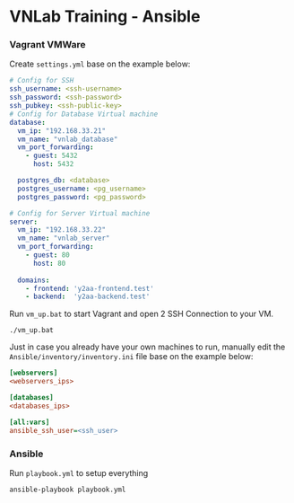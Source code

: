 # VNLab Training - Ansible
### Vagrant VMWare

Create `settings.yml` base on the example below:
```yml
# Config for SSH
ssh_username: <ssh-username>
ssh_password: <ssh-password>
ssh_pubkey: <ssh-public-key>
# Config for Database Virtual machine
database:
  vm_ip: "192.168.33.21"
  vm_name: "vnlab_database"
  vm_port_forwarding:
    - guest: 5432
      host: 5432

  postgres_db: <database>
  postgres_username: <pg_username>
  postgres_password: <pg_password>

# Config for Server Virtual machine
server:
  vm_ip: "192.168.33.22"
  vm_name: "vnlab_server"
  vm_port_forwarding:
    - guest: 80
      host: 80
  
  domains:
    - frontend: 'y2aa-frontend.test'
    - backend:  'y2aa-backend.test'
```

Run `vm_up.bat` to start Vagrant and open 2 SSH Connection to your VM.
```
./vm_up.bat
```
Just in case you already have your own machines to run, manually edit the `Ansible/inventory/inventory.ini` file base on the example below:
```ini
[webservers]
<webservers_ips>

[databases]
<databases_ips>

[all:vars]
ansible_ssh_user=<ssh_user>
```
### Ansible
Run `playbook.yml` to setup everything
```
ansible-playbook playbook.yml
```
